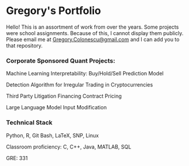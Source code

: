 # Gregory's Portfolio
Hello! This is an assortment of work from over the years.
Some projects were school assignments. Because of this, I cannot display them publicly.
Please email me at Gregory.Colonescu@gmail.com and I can add you to that repository.


### Corporate Sponsored Quant Projects:

Machine Learning Interpretability: Buy/Hold/Sell Prediction Model

Detection Algorithm for Irregular Trading in Cryptocurrencies

Third Party Litigation Financing Contract Pricing

Large Language Model Input Modification

### Technical Stack
Python, R, Git Bash, LaTeX, SNP, Linux

Classroom proficiency: C, C++, Java, MATLAB, SQL

GRE: 331
